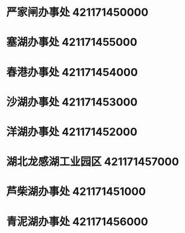 # 严家闸办事处 421171450000
# 塞湖办事处 421171455000
# 春港办事处 421171454000
# 沙湖办事处 421171453000
# 洋湖办事处 421171452000
# 湖北龙感湖工业园区 421171457000
# 芦柴湖办事处 421171451000
# 青泥湖办事处 421171456000
